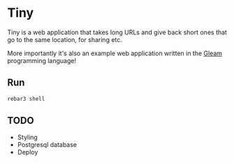 Tiny
====

Tiny is a web application that takes long URLs and give back short ones that
go to the same location, for sharing etc.

More importantly it's also an example web application written in the
[Gleam](https://gleam.run) programming language!

## Run

```sh
rebar3 shell
```

## TODO

- Styling
- Postgresql database
- Deploy
